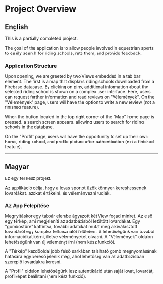 # Project Overview

## English

This is a partially completed project.

The goal of the application is to allow people involved in equestrian sports to easily search for riding schools, rate them, and provide feedback.

### Application Structure

Upon opening, we are greeted by two Views embedded in a tab bar element. The first is a map that displays riding schools downloaded from a Firebase database. By clicking on pins, additional information about the selected riding school is shown on a complex user interface. Here, users can request further information and read reviews on "Vélemények". On the "Vélemények" page, users will have the option to write a new review (not a finished feature).

When the button located in the top right corner of the "Map" home page is pressed, a search screen appears, allowing users to search for riding schools in the database.

On the "Profil" page, users will have the opportunity to set up their own horse, riding school, and profile picture after authentication (not a finished feature).

---

## Magyar

Ez egy fél kész projekt.

Az applikáció célja, hogy a lovas sportot űzők könnyen kereshessenek lovardákat, azokat értékelni, és véleményezni tudják.

### Az App Felépítése

Megnyitáskor egy tabbár elembe ágyazott két View fogad minket. Az első egy térkép, ami megjeleníti az adatbázisból letöltött lovardákat. Egy "gombostűre" kattintva, további adatokat mutat meg a kiválasztott lovardáról egy komplex felhasználói felületen. Itt lehetőségünk van további információkat kérni, illetve véleményeket olvasni. A "Vélemények" oldalon lehetőségünk van új véleményt írni (nem kész funkció).

A "Térkép" kezdőoldal jobb felső sarkában található gomb megnyomásának hatására egy kereső jelenik meg, ahol lehetőség van az adatbázisban szereplő lovardákra keresni.

A "Profil" oldalon lehetőségünk lesz autentikáció után saját lovat, lovardát, profilképet beállítani (nem kész funkció).
